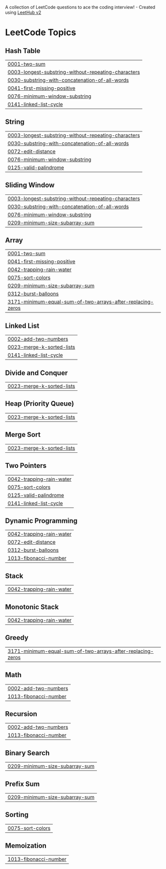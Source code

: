 A collection of LeetCode questions to ace the coding interview! - Created using [LeetHub v2](https://github.com/arunbhardwaj/LeetHub-2.0)
<!---LeetCode Topics Start-->
# LeetCode Topics
## Hash Table
|  |
| ------- |
| [0001-two-sum](https://github.com/NigelTanYong/Leetcode2025/tree/master/0001-two-sum) |
| [0003-longest-substring-without-repeating-characters](https://github.com/NigelTanYong/Leetcode2025/tree/master/0003-longest-substring-without-repeating-characters) |
| [0030-substring-with-concatenation-of-all-words](https://github.com/NigelTanYong/Leetcode2025/tree/master/0030-substring-with-concatenation-of-all-words) |
| [0041-first-missing-positive](https://github.com/NigelTanYong/Leetcode2025/tree/master/0041-first-missing-positive) |
| [0076-minimum-window-substring](https://github.com/NigelTanYong/Leetcode2025/tree/master/0076-minimum-window-substring) |
| [0141-linked-list-cycle](https://github.com/NigelTanYong/Leetcode2025/tree/master/0141-linked-list-cycle) |
## String
|  |
| ------- |
| [0003-longest-substring-without-repeating-characters](https://github.com/NigelTanYong/Leetcode2025/tree/master/0003-longest-substring-without-repeating-characters) |
| [0030-substring-with-concatenation-of-all-words](https://github.com/NigelTanYong/Leetcode2025/tree/master/0030-substring-with-concatenation-of-all-words) |
| [0072-edit-distance](https://github.com/NigelTanYong/Leetcode2025/tree/master/0072-edit-distance) |
| [0076-minimum-window-substring](https://github.com/NigelTanYong/Leetcode2025/tree/master/0076-minimum-window-substring) |
| [0125-valid-palindrome](https://github.com/NigelTanYong/Leetcode2025/tree/master/0125-valid-palindrome) |
## Sliding Window
|  |
| ------- |
| [0003-longest-substring-without-repeating-characters](https://github.com/NigelTanYong/Leetcode2025/tree/master/0003-longest-substring-without-repeating-characters) |
| [0030-substring-with-concatenation-of-all-words](https://github.com/NigelTanYong/Leetcode2025/tree/master/0030-substring-with-concatenation-of-all-words) |
| [0076-minimum-window-substring](https://github.com/NigelTanYong/Leetcode2025/tree/master/0076-minimum-window-substring) |
| [0209-minimum-size-subarray-sum](https://github.com/NigelTanYong/Leetcode2025/tree/master/0209-minimum-size-subarray-sum) |
## Array
|  |
| ------- |
| [0001-two-sum](https://github.com/NigelTanYong/Leetcode2025/tree/master/0001-two-sum) |
| [0041-first-missing-positive](https://github.com/NigelTanYong/Leetcode2025/tree/master/0041-first-missing-positive) |
| [0042-trapping-rain-water](https://github.com/NigelTanYong/Leetcode2025/tree/master/0042-trapping-rain-water) |
| [0075-sort-colors](https://github.com/NigelTanYong/Leetcode2025/tree/master/0075-sort-colors) |
| [0209-minimum-size-subarray-sum](https://github.com/NigelTanYong/Leetcode2025/tree/master/0209-minimum-size-subarray-sum) |
| [0312-burst-balloons](https://github.com/NigelTanYong/Leetcode2025/tree/master/0312-burst-balloons) |
| [3171-minimum-equal-sum-of-two-arrays-after-replacing-zeros](https://github.com/NigelTanYong/Leetcode2025/tree/master/3171-minimum-equal-sum-of-two-arrays-after-replacing-zeros) |
## Linked List
|  |
| ------- |
| [0002-add-two-numbers](https://github.com/NigelTanYong/Leetcode2025/tree/master/0002-add-two-numbers) |
| [0023-merge-k-sorted-lists](https://github.com/NigelTanYong/Leetcode2025/tree/master/0023-merge-k-sorted-lists) |
| [0141-linked-list-cycle](https://github.com/NigelTanYong/Leetcode2025/tree/master/0141-linked-list-cycle) |
## Divide and Conquer
|  |
| ------- |
| [0023-merge-k-sorted-lists](https://github.com/NigelTanYong/Leetcode2025/tree/master/0023-merge-k-sorted-lists) |
## Heap (Priority Queue)
|  |
| ------- |
| [0023-merge-k-sorted-lists](https://github.com/NigelTanYong/Leetcode2025/tree/master/0023-merge-k-sorted-lists) |
## Merge Sort
|  |
| ------- |
| [0023-merge-k-sorted-lists](https://github.com/NigelTanYong/Leetcode2025/tree/master/0023-merge-k-sorted-lists) |
## Two Pointers
|  |
| ------- |
| [0042-trapping-rain-water](https://github.com/NigelTanYong/Leetcode2025/tree/master/0042-trapping-rain-water) |
| [0075-sort-colors](https://github.com/NigelTanYong/Leetcode2025/tree/master/0075-sort-colors) |
| [0125-valid-palindrome](https://github.com/NigelTanYong/Leetcode2025/tree/master/0125-valid-palindrome) |
| [0141-linked-list-cycle](https://github.com/NigelTanYong/Leetcode2025/tree/master/0141-linked-list-cycle) |
## Dynamic Programming
|  |
| ------- |
| [0042-trapping-rain-water](https://github.com/NigelTanYong/Leetcode2025/tree/master/0042-trapping-rain-water) |
| [0072-edit-distance](https://github.com/NigelTanYong/Leetcode2025/tree/master/0072-edit-distance) |
| [0312-burst-balloons](https://github.com/NigelTanYong/Leetcode2025/tree/master/0312-burst-balloons) |
| [1013-fibonacci-number](https://github.com/NigelTanYong/Leetcode2025/tree/master/1013-fibonacci-number) |
## Stack
|  |
| ------- |
| [0042-trapping-rain-water](https://github.com/NigelTanYong/Leetcode2025/tree/master/0042-trapping-rain-water) |
## Monotonic Stack
|  |
| ------- |
| [0042-trapping-rain-water](https://github.com/NigelTanYong/Leetcode2025/tree/master/0042-trapping-rain-water) |
## Greedy
|  |
| ------- |
| [3171-minimum-equal-sum-of-two-arrays-after-replacing-zeros](https://github.com/NigelTanYong/Leetcode2025/tree/master/3171-minimum-equal-sum-of-two-arrays-after-replacing-zeros) |
## Math
|  |
| ------- |
| [0002-add-two-numbers](https://github.com/NigelTanYong/Leetcode2025/tree/master/0002-add-two-numbers) |
| [1013-fibonacci-number](https://github.com/NigelTanYong/Leetcode2025/tree/master/1013-fibonacci-number) |
## Recursion
|  |
| ------- |
| [0002-add-two-numbers](https://github.com/NigelTanYong/Leetcode2025/tree/master/0002-add-two-numbers) |
| [1013-fibonacci-number](https://github.com/NigelTanYong/Leetcode2025/tree/master/1013-fibonacci-number) |
## Binary Search
|  |
| ------- |
| [0209-minimum-size-subarray-sum](https://github.com/NigelTanYong/Leetcode2025/tree/master/0209-minimum-size-subarray-sum) |
## Prefix Sum
|  |
| ------- |
| [0209-minimum-size-subarray-sum](https://github.com/NigelTanYong/Leetcode2025/tree/master/0209-minimum-size-subarray-sum) |
## Sorting
|  |
| ------- |
| [0075-sort-colors](https://github.com/NigelTanYong/Leetcode2025/tree/master/0075-sort-colors) |
## Memoization
|  |
| ------- |
| [1013-fibonacci-number](https://github.com/NigelTanYong/Leetcode2025/tree/master/1013-fibonacci-number) |
<!---LeetCode Topics End-->